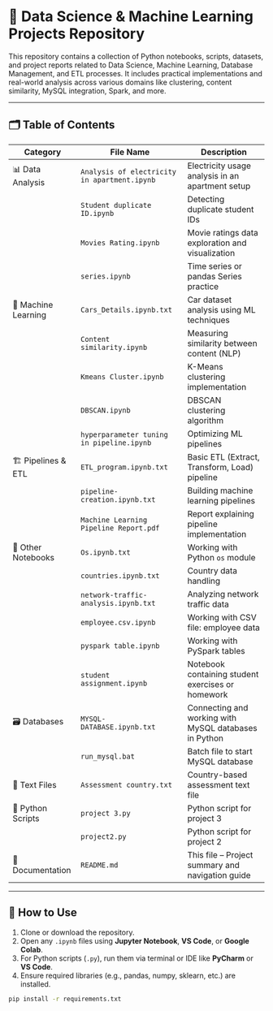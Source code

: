# 📁 Data Science & Machine Learning Projects Repository

This repository contains a collection of Python notebooks, scripts, datasets, and project reports related to Data Science, Machine Learning, Database Management, and ETL processes. It includes practical implementations and real-world analysis across various domains like clustering, content similarity, MySQL integration, Spark, and more.

---

## 🗂️ Table of Contents

| Category             | File Name                           | Description                                               |
|----------------------|-------------------------------------|-----------------------------------------------------------|
| 📊 Data Analysis      | `Analysis of electricity in apartment.ipynb` | Electricity usage analysis in an apartment setup          |
|                      | `Student duplicate ID.ipynb`        | Detecting duplicate student IDs                           |
|                      | `Movies Rating.ipynb`               | Movie ratings data exploration and visualization          |
|                      | `series.ipynb`                      | Time series or pandas Series practice                     |
| 🧠 Machine Learning   | `Cars_Details.ipynb.txt`            | Car dataset analysis using ML techniques                  |
|                      | `Content similarity.ipynb`          | Measuring similarity between content (NLP)                |
|                      | `Kmeans Cluster.ipynb`              | K-Means clustering implementation                         |
|                      | `DBSCAN.ipynb`                      | DBSCAN clustering algorithm                               |
|                      | `hyperparameter tuning in pipeline.ipynb` | Optimizing ML pipelines                                   |
| 🏗️ Pipelines & ETL    | `ETL_program.ipynb.txt`             | Basic ETL (Extract, Transform, Load) pipeline             |
|                      | `pipeline-creation.ipynb.txt`       | Building machine learning pipelines                       |
|                      | `Machine Learning Pipeline Report.pdf` | Report explaining pipeline implementation                |
| 🧪 Other Notebooks    | `Os.ipynb.txt`                      | Working with Python `os` module                           |
|                      | `countries.ipynb.txt`               | Country data handling                                     |
|                      | `network-traffic-analysis.ipynb.txt`| Analyzing network traffic data                            |
|                      | `employee.csv.ipynb`                | Working with CSV file: employee data                      |
|                      | `pyspark table.ipynb`               | Working with PySpark tables                               |
|                      | `student assignment.ipynb`          | Notebook containing student exercises or homework         |
| 🗃️ Databases          | `MYSQL-DATABASE.ipynb.txt`          | Connecting and working with MySQL databases in Python     |
|                      | `run_mysql.bat`                     | Batch file to start MySQL database                        |
| 📝 Text Files         | `Assessment country.txt`            | Country-based assessment text file                        |
| 🐍 Python Scripts     | `project 3.py`                      | Python script for project 3                               |
|                      | `project2.py`                       | Python script for project 2                               |
| 🧾 Documentation      | `README.md`                         | This file – Project summary and navigation guide          |

---

## 🔧 How to Use

1. Clone or download the repository.
2. Open any `.ipynb` files using **Jupyter Notebook**, **VS Code**, or **Google Colab**.
3. For Python scripts (`.py`), run them via terminal or IDE like **PyCharm** or **VS Code**.
4. Ensure required libraries (e.g., pandas, numpy, sklearn, etc.) are installed.

```bash
pip install -r requirements.txt
